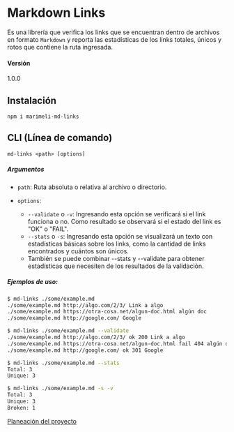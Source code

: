 # Markdown Links 

Es una librería que verifica los links que se encuentran dentro de archivos en formato `Markdown` y reporta las estadísticas de los links totales, únicos y rotos que contiene la ruta ingresada.

#### Versión

1.0.0

## Instalación

```
npm i marimeli-md-links
```

## CLI (Línea de comando)

```
md-links <path> [options]
```
##### Argumentos

- `path`: Ruta absoluta o relativa al archivo o directorio.

- `options`:
  - `--validate` o `-v`: Ingresando esta opción se verificará si el link funciona o no. Como resultado se observará si el estado del link es "OK" o "FAIL".
  - `--stats` o `-s`: Ingresando esta opción se visualizará un texto con estadísticas básicas sobre los links, como la cantidad de links encontrados y cuántos son únicos.
  - También se puede combinar --stats y --validate para obtener estadísticas que necesiten de los resultados de la validación.

##### Ejemplos de uso:

```sh
$ md-links ./some/example.md
./some/example.md http://algo.com/2/3/ Link a algo
./some/example.md https://otra-cosa.net/algun-doc.html algún doc
./some/example.md http://google.com/ Google
```

```sh
$ md-links ./some/example.md --validate
./some/example.md http://algo.com/2/3/ ok 200 Link a algo
./some/example.md https://otra-cosa.net/algun-doc.html fail 404 algún doc
./some/example.md http://google.com/ ok 301 Google
```

```sh
$ md-links ./some/example.md --stats
Total: 3
Unique: 3
```

```sh
$ md-links ./some/example.md -s -v
Total: 3
Unique: 3
Broken: 1
```
[Planeación del proyecto](https://github.com/marimeli/lim20181-Track-FE-markdown-list/projects/2)